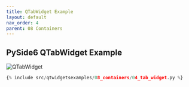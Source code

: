 ```yaml
---
title: QTabWidget Example
layout: default
nav_order: 4
parent: 08 Containers
---
```


## PySide6 QTabWidget Example

![QTabWidget](/blog/images/qtwidgetsexamples/08_containers/04_tab_widget.png)

```python
{% include src/qtwidgetsexamples/08_containers/04_tab_widget.py %}
```
